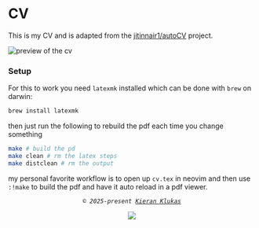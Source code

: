 # CV

This is my CV and is adapted from the [jitinnair1/autoCV](https://github.com/jitinnair1/autoCV) project.

![preview of the cv](https://cv.dunkirk.sh/cv.jpeg)

### Setup

For this to work you need `latexmk` installed which can be done with `brew` on darwin:

```bash
brew install latexmk
```

then just run the following to rebuild the pdf each time you change something

```bash
make # build the pd
make clean # rm the latex steps
make distclean # rm the output
```

my personal favorite workflow is to open up `cv.tex` in neovim and then use `:!make` to build the pdf and have it auto reload in a pdf viewer.

<p align="center">
	<i><code>&copy 2025-present <a href="https://github.com/taciturnaxolotl">Kieran Klukas</a></code></i>
</p>

<p align="center">
	<a href="https://github.com/taciturnaxolotl/cv/blob/main/LICENSE.md"><img src="https://img.shields.io/static/v1.svg?style=for-the-badge&label=License&message=MIT&logoColor=d9e0ee&colorA=363a4f&colorB=b7bdf8"/></a>
</p>
